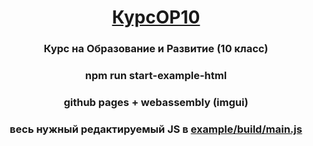 <h1 align="center"><a href="https://3equals3.github.io/KursOR10/example/" target="_blank">КурсОР10</a> 
<h3 align="center">Курс на Образование и Развитие (10 класс)</h3>
<h3 align="center">npm run start-example-html</h3>
<h3 align="center">github pages + webassembly (imgui)</h3>
<h3 align="center">весь нужный редактируемый JS в <a href = "https://github.com/3equals3/KursOR10/blob/main/example/build/main.js" target="_blank">example/build/main.js</a> </h3>
